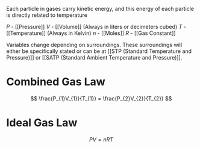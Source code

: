 Each particle in gases carry kinetic energy, and this energy of each particle is directly related to temperature

$P$ - [[Pressure]]
$V$ - [[Volume]] (Always in liters or decimeters cubed)
$T$ - [[Temperature]] (Always in Kelvin)
$n$ - [[Moles]]
$R$ - [[Gas Constant]]

Variables change depending on surroundings. These surroundings will either be specifically stated or can be at [[STP (Standard Temperature and Pressure)]] or [[SATP (Standard Ambient Temperature and Pressure)]].
# Combined Gas Law
$$
\frac{P_{1}V_{1}}{T_{1}} = \frac{P_{2}V_{2}}{T_{2}}
$$
# Ideal Gas Law
$$
PV = nRT
$$
